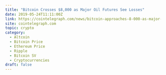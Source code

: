 ```yaml
---
title: "Bitcoin Crosses $8,000 as Major Oil Futures See Losses"
date: 2019-05-24T11:11:00Z
link: https://cointelegraph.com/news/bitcoin-approaches-8-000-as-major-oil-futures-see-losses?utm_medium=RSS&utm_source=hune
site: cointelegraph.com
topic: crypto
category:
  - Altcoin
  - Bitcoin Price
  - Ethereum Price
  - Ripple
  - Bitcoin SV
  - Cryptocurrencies
draft: false
---
```

